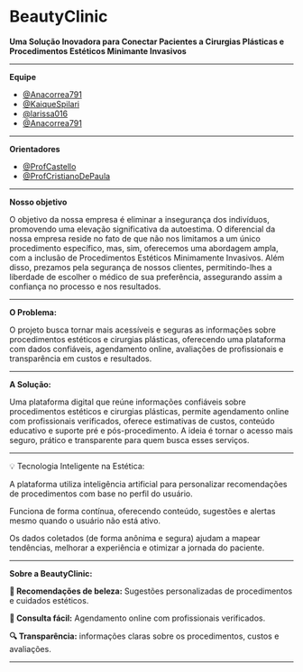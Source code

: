# BeautyClinic

**Uma Solução Inovadora para Conectar Pacientes a Cirurgias Plásticas e Procedimentos Estéticos Minimante Invasivos**

---

**Equipe**

- [@Anacorrea791](https://github.com/anacorrea791)
- [@KaiqueSpilari](https://github.com/KaiqueSpilari)
- [@larissa016](https://github.com/larissa016)
- [@Anacorrea791]()

---

**Orientadores** 

- [@ProfCastello](https://www.github.com/ProfCastello)
- [@ProfCristianoDePaula](https://www.github.com/ProfCristianoDePaula)

---
**Nosso objetivo**

O objetivo da nossa empresa é eliminar a insegurança dos indivíduos, promovendo uma elevação significativa da autoestima. O diferencial da nossa empresa reside no fato de que não nos limitamos a um único procedimento específico, mas, sim, oferecemos uma abordagem ampla, com a inclusão de Procedimentos Estéticos Minimamente Invasivos. Além disso, prezamos pela segurança de nossos clientes, permitindo-lhes a liberdade de escolher o médico de sua preferência, assegurando assim a confiança no processo e nos resultados.

---

**O Problema:**

O projeto busca tornar mais acessíveis e seguras as informações sobre procedimentos estéticos e cirurgias plásticas, oferecendo uma plataforma com dados confiáveis, agendamento online, avaliações de profissionais e transparência em custos e resultados.

---

**A Solução:**

Uma plataforma digital que reúne informações confiáveis sobre procedimentos estéticos e cirurgias plásticas, permite agendamento online com profissionais verificados, oferece estimativas de custos, conteúdo educativo e suporte pré e pós-procedimento. A ideia é tornar o acesso mais seguro, prático e transparente para quem busca esses serviços.

---

💡 Tecnologia Inteligente na Estética:

A plataforma utiliza inteligência artificial para personalizar recomendações de procedimentos com base no perfil do usuário.

Funciona de forma contínua, oferecendo conteúdo, sugestões e alertas mesmo quando o usuário não está ativo.

Os dados coletados (de forma anônima e segura) ajudam a mapear tendências, melhorar a experiência e otimizar a jornada do paciente.

---

**Sobre a BeautyClinic:**

**💆 Recomendações de beleza:** 
Sugestões personalizadas de procedimentos e cuidados estéticos.



**💄 Consulta fácil:**
Agendamento online com profissionais verificados.



**🔍 Transparência:**
informações claras sobre os procedimentos, custos e avaliações.

---